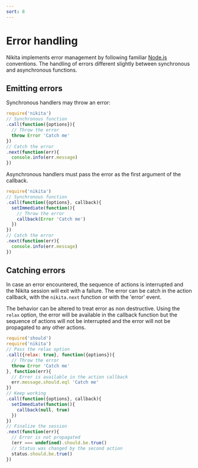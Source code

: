 ```yaml
---
sort: 8
---
```


# Error handling

Nikita implements error management by following familiar [Node.js](https://nodejs.org) conventions. The handling of errors different slightly between synchronous and asynchronous functions.

## Emitting errors

Synchronous handlers may throw an error:

```js
require('nikita')
// Synchronous function
.call(function({options}){
  // Throw the error
  throw Error 'Catch me'
})
// Catch the error
.next(function(err){
  console.info(err.message)  
})
```

Asynchronous handlers must pass the error as the first argument of the callback.

```js
require('nikita')
// Synchronous function
.call(function({options}, callback){
  setImmediate(function(){
    // Throw the error
    callback(Error 'Catch me')
  })
})
// Catch the error
.next(function(err){
  console.info(err.message)  
})
```

## Catching errors

In case an error encountered, the sequence of actions is interrupted and the Nikita session will exit with a failure. The error can be catch in the action callback, with the `nikita.next` function or with the 'error' event.

The behavior can be altered to treat error as non destructive. Using the `relax` option, the error will be available in the callback function but the sequence of actions will not be interrupted and the error will not be propagated to any other actions.

```js
require('should')
require('nikita')
// Pass the relax option
.call({relax: true}, function({options}){
  // Throw the error
  throw Error 'Catch me'
}, function(err){
  // Error is available in the action callback
  err.message.should.eql 'Catch me'
})
// Keep working
.call(function({options}, callback){
  setImmediate(function(){
    callback(null, true)
  })
})
// Finalize the session
.next(function(err){
  // Error is not propagated
  (err === undefined).should.be.true()
  // Status was changed by the second action
  status.should.be.true()
})
```
